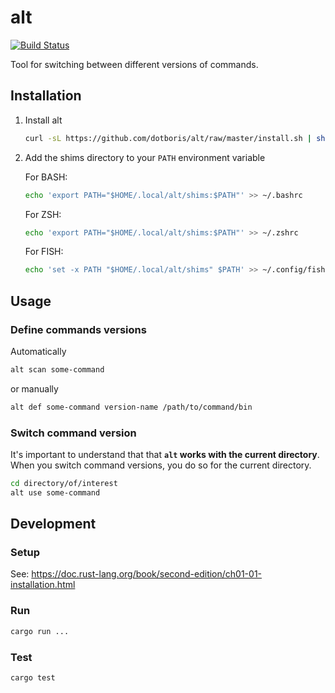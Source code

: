 # alt

[![Build Status](https://travis-ci.org/dotboris/alt.svg?branch=master)](https://travis-ci.org/dotboris/alt)

Tool for switching between different versions of commands.

## Installation

1.  Install alt

    ```sh
    curl -sL https://github.com/dotboris/alt/raw/master/install.sh | sh -s
    ```

1.  Add the shims directory to your `PATH` environment variable

    For BASH:

    ```sh
    echo 'export PATH="$HOME/.local/alt/shims:$PATH"' >> ~/.bashrc
    ```

    For ZSH:

    ```sh
    echo 'export PATH="$HOME/.local/alt/shims:$PATH"' >> ~/.zshrc
    ```

    For FISH:

    ```sh
    echo 'set -x PATH "$HOME/.local/alt/shims" $PATH' >> ~/.config/fish/config.fish
    ```

## Usage

### Define commands versions

Automatically

```sh
alt scan some-command
```

or manually

```sh
alt def some-command version-name /path/to/command/bin
```

### Switch command version

It's important to understand that that __`alt` works with the current
directory__. When you switch command versions, you do so for the current
directory.

```sh
cd directory/of/interest
alt use some-command
```

## Development

### Setup

See: https://doc.rust-lang.org/book/second-edition/ch01-01-installation.html

### Run

```sh
cargo run ...
```

### Test

```sh
cargo test
```
